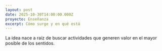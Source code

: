 ```yaml
---
layout: post
date: 2025-10-30T14:00:00.000Z
proyecto: Enseñanza
excerpt: Cómo surge y en qué está
---
```

La idea nace a raíz de buscar actividades que generen valor en el mayor posible de los sentidos. 